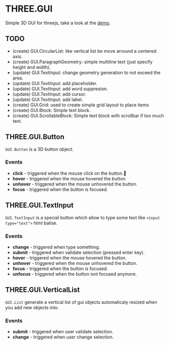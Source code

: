 THREE.GUI
=========

Simple 3D GUI for threejs, take a look at the [demo](http://jeremt.github.io/THREE.GUI/).

TODO
----

- (create) GUI.CircularList: like vertical list be move arround a centered axis.
- (create) GUI.ParagraphGeometry: simple multiline text (just specify height and width).
- (update) GUI.TextInput: change geometry generation to not exceed the area.
- (update) GUI.TextInput: add placeholder.
- (update) GUI.TextInput: add word suppresion.
- (update) GUI.TextInput: add cursor.
- (update) GUI.TextInput: add label.
- (create) GUI.Grid: used to create simple grid layout to place items
- (create) GUI.Block: Simple text block.
- (create) GUI.ScrollableBlock: Simple text block with scrollbar if too much text.

THREE.GUI.Button
----------------

`GUI.Button` is a 3D button object.

### Events

- __click__ - triggered when the mouse click on the button.
- __hover__ - triggered when the mouse hovered the button.
- __unhover__ - triggered when the mouse unhovered the button.
- __focus__ - triggered when the button is focused.

THREE.GUI.TextInput
-------------------

`GUI.TextInput` is a special button which allow to type some text like `<input type="text">` html balise.

### Events

- __change__ - triggered when type something.
- __submit__ - triggered when validate selection (pressed enter key).
- __hover__ - triggered when the mouse hovered the button.
- __unhover__ - triggered when the mouse unhovered the button.
- __focus__ - triggered when the button is focused.
- __unfocus__ - triggered when the button isnt focused anymore.

THREE.GUI.VerticalList
----------------------

`GUI.List` generate a vertical list of gui objects automaticaly resized when you add new objects into.

### Events

- __submit__ - triggered when user validate selection.
- __change__ - triggered when user change selection.

